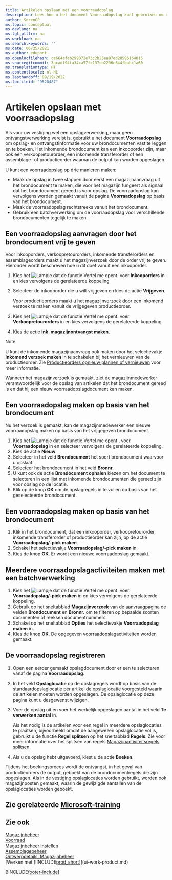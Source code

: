 ```yaml
---
title: Artikelen opslaan met een voorraadopslag
description: Lees hoe u het document Voorraadopslag kunt gebruiken om opslag- en ontvangstinformatie voor uw brondocumenten vast te leggen en te boeken.
author: SorenGP
ms.topic: conceptual
ms.devlang: na
ms.tgt_pltfrm: na
ms.workload: na
ms.search.keywords: ''
ms.date: 06/25/2021
ms.author: edupont
ms.openlocfilehash: ce664efeb299072e73c2b25ea87ed28596164015
ms.sourcegitcommit: 3acadf94fa34ca57fc137cb2296e644fbabc1a60
ms.translationtype: HT
ms.contentlocale: nl-NL
ms.lasthandoff: 09/19/2022
ms.locfileid: "9528487"
---
```

# <a name="put-items-away-with-inventory-put-aways"></a>Artikelen opslaan met voorraadopslag

Als voor uw vestiging wel een opslagverwerking, maar geen ontvangstverwerking vereist is, gebruikt u het document **Voorraadopslag** om opslag- en ontvangstinformatie voor uw brondocumenten vast te leggen en te boeken. Het inkomende brondocument kan een inkooporder zijn, maar ook een verkoopretourorder, een inkomende transferorder of een assemblage- of productieorder waarvan de output kan worden opgeslagen.  

U kunt een voorraadopslag op drie manieren maken:  

- Maak de opslag in twee stappen door eerst een magazijnaanvraag uit het brondocument te maken, die voor het magazijn fungeert als signaal dat het brondocument gereed is voor opslag. De voorraadopslag kan vervolgens worden gemaakt vanuit de pagina **Voorraadopslag** op basis van het brondocument.  
- Maak de voorraadopslag rechtstreeks vanuit het brondocument.  
- Gebruik een batchverwerking om de voorraadopslag voor verschillende brondocumenten tegelijk te maken.  

## <a name="to-request-an-inventory-put-away-by-releasing-the-source-document"></a>Een voorraadopslag aanvragen door het brondocument vrij te geven

Voor inkooporders, verkoopretourorders, inkomende transferorders en assemblageorders maakt u het magazijnverzoek door de order vrij te geven. Hieronder wordt beschreven hoe u dit doet vanuit een inkooporder.  

1.  Kies het ![Lampje dat de functie Vertel me opent.](media/ui-search/search_small.png "Vertel me wat u wilt doen") voer **Inkooporders** in en kies vervolgens de gerelateerde koppeling
2. Selecteer de inkooporder die u wilt vrijgeven en kies de actie **Vrijgeven**.  

    Voor productieorders maakt u het magazijnverzoek door een inkomend verzoek te maken vanuit de vrijgegeven productieorder.  
3.  Kies het ![Lampje dat de functie Vertel me opent.](media/ui-search/search_small.png "Vertel me wat u wilt doen") voer **Verkoopretourorders** in en kies vervolgens de gerelateerde koppeling.  
4. Kies de actie **Ink. magazijnontvangst maken**.  

> [!NOTE]  
>  U kunt de inkomende magazijnaanvraag ook maken door het selectievakje **Inkomend verzoek maken** in te schakelen bij het vernieuwen van de productieorder. Zie [Productieorders opnieuw plannen of vernieuwen](production-how-to-replan-refresh-production-orders.md) voor meer informatie.  

Wanneer het magazijnverzoek is gemaakt, ziet de magazijnmedewerker verantwoordelijk voor de opslag van artikelen dat het brondocument gereed is en dat hij een nieuw voorraadopslagdocument kan maken.  

## <a name="to-create-an-inventory-put-away-based-on-the-source-document"></a>Een voorraadopslag maken op basis van het brondocument

Nu het verzoek is gemaakt, kan de magazijnmedewerker een nieuwe voorraadopslag maken op basis van het vrijgegeven brondocument.

1.  Kies het ![Lampje dat de functie Vertel me opent.](media/ui-search/search_small.png "Vertel me wat u wilt doen"), voer **Voorraadopslag** in en selecteer vervolgens de gerelateerde koppeling.  
2. Kies de actie **Nieuw**.  
3. Selecteer in het veld **Brondocument** het soort brondocument waarvoor u opslaat.  
4. Selecteer het brondocument in het veld **Bronnr.**  
5. U kunt ook de actie **Brondocument ophalen** kiezen om het document te selecteren in een lijst met inkomende brondocumenten die gereed zijn voor opslag op de locatie.  
6. Klik op de knop **OK** om de opslagregels in te vullen op basis van het geselecteerde brondocument.  

## <a name="to-create-an-inventory-put-away-from-the-source-document"></a>Een voorraadopslag maken op basis van het brondocument

1.  Klik in het brondocument, dat een inkooporder, verkoopretourorder, inkomende transferorder of productieorder kan zijn, op de actie **Voorraadopslag/-pick maken**.  
2. Schakel het selectievakje **Voorraadopslag/-pick maken** in.
3. Kies de knop **OK**. Er wordt een nieuwe voorraadopslag gemaakt.

## <a name="to-create-multiple-inventory-put-aways-with-a-batch-job"></a>Meerdere voorraadopslagactiviteiten maken met een batchverwerking

1.  Kies het ![Lampje dat de functie Vertel me opent.](media/ui-search/search_small.png "Vertel me wat u wilt doen") voer **Voorraadopslag/-pick maken** in en kies vervolgens de gerelateerde koppeling.  
2.  Gebruik op het sneltabblad **Magazijnverzoek** van de aanvraagpagina de velden **Brondocument** en **Bronnr.** om te filteren op bepaalde soorten documenten of reeksen documentnummers.  
3.  Schakel op het sneltabblad **Opties** het selectievakje **Voorraadopslag maken** in.
4.  Kies de knop **OK**. De opgegeven voorraadopslagactiviteiten worden gemaakt.

## <a name="to-record-the-inventory-put-away"></a>De voorraadopslag registreren

1. Open een eerder gemaakt opslagdocument door er een te selecteren vanaf de pagina **Voorraadopslag**.  
2. In het veld **Opslaglocatie** op de opslagregels wordt op basis van de standaardopslaglocatie per artikel de opslaglocatie voorgesteld waarin de artikelen moeten worden opgeslagen. De opslaglocatie op deze pagina kunt u desgewenst wijzigen.  
3. Voer de opslag uit en voer het werkelijk opgeslagen aantal in het veld **Te verwerken aantal** in.

    Als het nodig is de artikelen voor een regel in meerdere opslaglocaties te plaatsen, bijvoorbeeld omdat de aangewezen opslaglocatie vol is, gebruikt u de functie **Regel splitsen** op het sneltabblad **Regels**. Zie voor meer informatie over het splitsen van regels [Magazijnactiviteitsregels splitsen](warehouse-how-to-split-warehouse-activity-lines.md)  
4. Als u de opslag hebt uitgevoerd, kiest u de actie **Boeken**.  

Tijdens het boekingsproces wordt de ontvangst, in het geval van productieorders de output, geboekt van de brondocumentregels die zijn opgeslagen. Als in de vestiging opslaglocaties worden gebruikt, worden ook magazijnposten gemaakt, waarin de gewijzigde aantallen van de opslaglocaties worden geboekt.

## <a name="see-related-microsoft-training"></a>Zie gerelateerde [Microsoft-training](/training/modules/receive-put-away-items/)

## <a name="see-also"></a>Zie ook

[Magazijnbeheer](warehouse-manage-warehouse.md)  
[Voorraad](inventory-manage-inventory.md)  
[Magazijnbeheer instellen](warehouse-setup-warehouse.md)  
[Assemblagebeheer](assembly-assemble-items.md)  
[Ontwerpdetails: Magazijnbeheer](design-details-warehouse-management.md)  
[Werken met [!INCLUDE[prod_short](includes/prod_short.md)]](ui-work-product.md)  


[!INCLUDE[footer-include](includes/footer-banner.md)]
